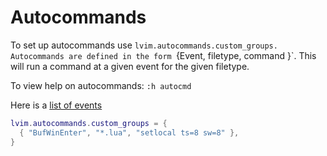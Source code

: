 # Autocommands
To set up autocommands use `lvim.autocommands.custom_groups.  Autocommands are defined in the form `{Event, filetype, command }`.  This will run a command at a given event for the given filetype.

To view help on autocommands: `:h autocmd`

Here is a [list of events](https://tech.saigonist.com/b/code/list-all-vim-script-events.html)
``` lua
lvim.autocommands.custom_groups = {
  { "BufWinEnter", "*.lua", "setlocal ts=8 sw=8" },
}
```
